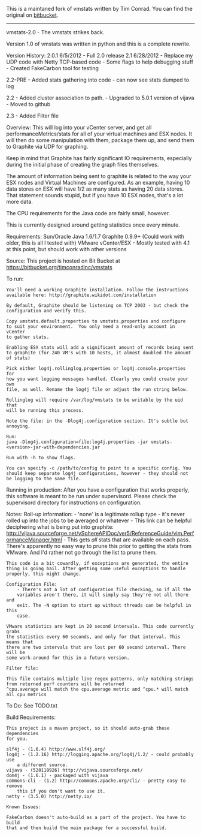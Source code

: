 This is a maintaned fork of vmstats written by Tim Conrad. You can find the original on [bitbucket](https://bitbucket.org/timconradinc/vmstats).

---

vmstats-2.0 - The vmstats strikes back.

Version 1.0 of vmstats was written in python and this is a complete rewrite.

Version History:
2.0.1 6/5/2012
    - Full 2.0 release
2.1 6/28/2012
    - Replace my UDP code with Netty TCP-based code
    - Some flags to help debugging stuff
    - Created FakeCarbon tool for testing

2.2-PRE
    - Added stats gathering into code - can now see stats dumped to log

2.2
    - Added cluster association to path.
    - Upgraded to 5.0.1 version of vijava
    - Moved to github

2.3
	- Added Filter file



Overview:
This will log into your vCenter server, and get all performanceMetrics/stats for
all of your virtual machines and ESX nodes. It will then do some manipulation
with them, package them up, and send them to Graphite via UDP for graphing. 

Keep in mind that Graphite has fairly significant IO requirements, especially 
during the initial phase of creating the graph files themselves.

The amount of information being sent to graphite is related to the way your ESX
nodes and Virtual Machines are configured. As an example, having 10 data stores
on ESX will have 1/2 as many stats as having 20 data stores. That statement 
sounds stupid, but if you have 10 ESX nodes, that's a lot more data.

The CPU requirements for the Java code are fairly small, however.

This is currently designed around getting statistics once every minute.

Requirements:
	Sun/Oracle Java 1.6/1.7
	Graphite 0.9.9+ (Could work with older, this is all I tested with)
	VMware vCenter/ESX - Mostly tested with 4.1 at this point, but should
	    work with other versions

Source:
    This project is hosted on Bit Bucket at
	    https://bitbucket.org/timconradinc/vmstats

To run:

    You'll need a working Graphite installation. Follow the instructions
    available here: http://graphite.wikidot.com/installation

    By default, Graphite should be listening on TCP 2003 - but check the
    configuration and verify this.

	Copy vmstats.default.properties to vmstats.properties and configure
	to suit your environment.  You only need a read-only account in vCenter
	to gather stats.

	Enabling ESX stats will add a significant amount of records being sent
	to graphite (for 240 VM's with 10 hosts, it almost doubled the amount
	of stats)

	Pick either log4j.rollinglog.properties or log4j.console.properties for
	how you want logging messages handled. Clearly you could create your own
	file, as well. Rename the log4j file or adjust the run string below.

	Rollinglog will require /var/log/vmstats to be writable by the uid that
	will be running this process.

	Note the file: in the -Dlog4j.configuration section. It's subtle but
	annoying.
	
	Run:
	java -Dlog4j.configuration=file:log4j.properties -jar vmstats-<version>-jar-with-dependencies.jar

	Run with -h to show flags.

	You can specify -c /path/to/config to point to a specific config. You
	should keep separate log4j configurations, however - they should not
	be logging to the same file.

Running in production:
    After you have a configuration that works properly, this software is
    meant to be run under supervisord. Please check the supervisord
    directory for instructions on configuration.
	
Notes:
	Roll-up information:
		- 'none' is a legitimate rollup type - it's never rolled up into
		the jobs to be averaged or whatever
		- This link can be helpful deciphering what is being put into graphite:
			http://vijava.sourceforge.net/vSphereAPIDoc/ver5/ReferenceGuide/vim.PerformanceManager.html
		- This gets *all* stats that are available on each pass. There's
		apparently no easy way to prune this prior to getting the stats from
		VMware. And I'd  rather not go through the list to prune them.

	This code is a bit cowardly, if exceptions are generated, the entire
	thing is going bail. After getting some useful exceptions to handle
	properly, this might change.

	Configuration File:
	    - There's not a lot of configuration file checking, so if all the
	    variables aren't there, it will simply say they're not all there and
	    exit. The -N option to start up without threads can be helpful in this
	    case.

	VMware statistics are kept in 20 second intervals. This code currently grabs
	the statistics every 60 seconds, and only for that interval. This means that
	there are two intervals that are lost per 60 second interval. There will be
	some work-around for this in a future version.

	Filter file:

	This file contains multiple line regex patterns, only matching strings from returned perf counters will be returned
	^cpu.average will match the cpu.average metric and ^cpu.* will match all cpu metrics

To Do:
    See TODO.txt

Build Requirements:

    This project is a maven project, so it should auto-grab these dependencies
    for you.

	slf4j - (1.6.4) http://www.slf4j.org/
	log4j - (1.2.16) http://logging.apache.org/log4j/1.2/ - could probably use
		a different source.
	vijava - (520110926) http://vijava.sourceforge.net/
	dom4j - (1.6.1) - packaged with vijava
	commons-cli - (1.2) http://commons.apache.org/cli/ - pretty easy to remove
	    this if you don't want to use it.
	netty - (3.5.0) http://netty.io/

	Known Issues:

	FakeCarbon doesn't auto-build as a part of the project. You have to build
	that and then build the main package for a successful build.
